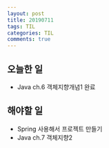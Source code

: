 ```yaml
---
layout: post
title: 20190711
tags: TIL
categories: TIL
comments: true
---
```



## 오늘한 일
* Java ch.6 객체지향개념1 완료


## 해야할 일 
* Spring 사용해서 프로젝트 만들기
* Java ch.7 객체지향2